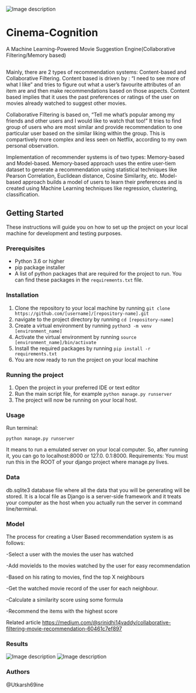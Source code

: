 ![Image description](https://i.rtings.com/assets/pages/IMSDIA08/english_tv_ui-large.jpg)
# Cinema-Cognition
A Machine Learning-Powered Movie Suggestion Engine(Collaborative Filtering/Memory based)

## 
Mainly, there are 2 types of recommendation systems: Content-based and Collaborative Filtering. Content based is driven by : “I need to see more of what I like” and tries to figure out what a user’s favourite attributes of an item are and then make recommendations based on those aspects. Content based implies that it uses the past preferences or ratings of the user on movies already watched to suggest other movies.

Collaborative Filtering is based on, “Tell me what’s popular among my friends and other users and I would like to watch that too!” It tries to find group of users who are most similar and provide recommendation to one particular user based on the similar liking within the group. This is compartively more complex and less seen on Netflix, according to my own personal observation.

Implementation of recommender systems is of two types: Memory-based and Model-based. Memory-based approach uses the entire user-tiem dataset to generate a recommendation using statistical techniques like Pearson Correlation, Euclidean distance, Cosine Similarity, etc. Model-based approach builds a model of users to learn their preferences and is created using Machine Learning techniques like regression, clustering, classification.
## Getting Started

These instructions will guide you on how to set up the project on your local machine for development and testing purposes. 

### Prerequisites
- Python 3.6 or higher
- pip package installer
- A list of python packages that are required for the project to run. You can find these packages in the `requirements.txt` file.

### Installation
1. Clone the repository to your local machine by running `git clone https://github.com/[username]/[repository-name].git`
2. navigate to the project directory by running `cd [repository-name]`
3. Create a virtual environment by running `python3 -m venv [environment_name]` 
4. Activate the virtual environment by running `source [environment_name]/bin/activate`
5. Install the required packages by running `pip install -r requirements.txt`
6. You are now ready to run the project on your local machine

### Running the project
1. Open the project in your preferred IDE or text editor
2. Run the main script file, for example `python manage.py runserver`
3. The project will now be running on your local host.


### Usage

Run terminal:

`python manage.py runserver`

It means to run a emulated server on your local computer. So, after running it, you can go to localhost:8000 or 127.0. 0.1:8000. Requirements: You must run this in the ROOT of your django project where manage.py lives.

### Data

db.sqlite3  database file where all the data that you will be generating will be stored. It is a local file as Django is a server-side framework and it treats your computer as the host when you actually run the server in command line/terminal.

### Model

The process for creating a User Based recommendation system is as follows:

-Select a user with the movies the user has watched

-Add movieIds to the movies watched by the user for easy recommendation

-Based on his rating to movies, find the top X neighbours

-Get the watched movie record of the user for each neighbour.

-Calculate a similarity score using some formula

-Recommend the items with the highest score

Related article
https://medium.com/@srinidhi14vaddy/collaborative-filtering-movie-recommendation-60461c7ef897
### Results

![Image description](https://pbs.twimg.com/media/Fm3JtvcaYAEPIsp?format=jpg&name=medium)
![Image description](https://pbs.twimg.com/media/Fm3JtveaAAEB-hr?format=png&name=medium)

### Authors

@Utkarsh69ine
